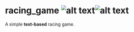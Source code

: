 # racing_game ![alt text](https://img.shields.io/github/languages/code-size/vantriel/racing_game)![alt text](https://img.shields.io/github/last-commit/vantriel/racing_game)
A simple **text-based** racing game.

